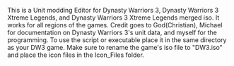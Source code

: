 This is a Unit modding Editor for Dynasty Warriors 3, Dynasty Warriors 3 Xtreme Legends, and Dynasty Warriors 3 Xtreme Legends merged iso. It works for all regions of the games. Credit goes to God(Christian), Michael for documentation on Dynasty Warriors 3's unit data, and myself for the programming. To use the script or executable place it in the same directory as your DW3 game. Make sure to rename the game's iso file to "DW3.iso" and place the icon files in the Icon_Files folder.
